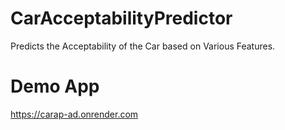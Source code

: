 # CarAcceptabilityPredictor
Predicts the Acceptability of the Car based on Various Features.

# Demo App
https://carap-ad.onrender.com
